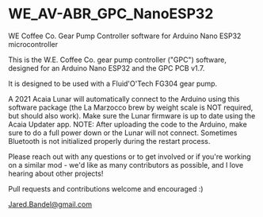 # WE_AV-ABR_GPC_NanoESP32
WE Coffee Co. Gear Pump Controller software for Arduino Nano ESP32 microcontroller

This is the W.E. Coffee Co. gear pump controller ("GPC") software, designed for an Arduino Nano ESP32 and the GPC PCB v1.7.

It is designed to be used with a Fluid'O'Tech FG304 gear pump.

A 2021 Acaia Lunar will automatically connect to the Arduino using this software package (the La Marzocco brew by weight scale is NOT required, but should also work). Make sure the Lunar firmware is up to date using the Acaia Updater app. NOTE: After uploading the code to the Arduino, make sure to do a full power down or the Lunar will not connect. Sometimes Bluetooth is not initialized properly during the restart process.

Please reach out with any questions or to get involved or if you're working on a similar mod - we'd like as many contributors as possible, and I love hearing about other projects! 

Pull requests and contributions welcome and encouraged :)

Jared.Bandel@gmail.com
